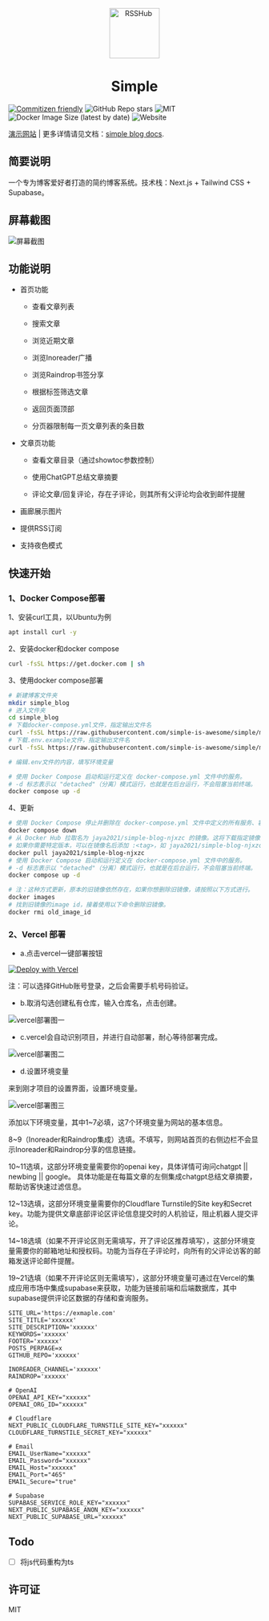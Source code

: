 <p align="center">
<img src="https://vip2.loli.io/2023/04/17/AYctDuH2fbriGPQ.webp" alt="RSSHub" width="100">
</p>

<h1 align="center">Simple</h1>

[![Commitizen friendly](https://img.shields.io/badge/commitizen-friendly-brightgreen.svg)](http://commitizen.github.io/cz-cli/)
![GitHub Repo stars](https://img.shields.io/github/stars/simple-is-awesome/simple?style=social)
![MIT](https://img.shields.io/github/license/simple-is-awesome/simple?style=plastic)
![Docker Image Size (latest by date)](https://img.shields.io/docker/image-size/jaya2021/simple-blog-njxzc)
![Website](https://img.shields.io/website?url=https%3A%2F%2Fdemo.njxzc.top)

[演示网站](https://demo.njxzc.top) | 更多详情请见文档：[simple blog docs](https://docs.njxzc.top).

## 简要说明

一个专为博客爱好者打造的简约博客系统。技术栈：Next.js + Tailwind CSS + Supabase。

## 屏幕截图

![屏幕截图](https://vip2.loli.io/2023/04/17/oKfPLRXCM58rHZA.webp)

## 功能说明

- 首页功能

    - 查看文章列表

    - 搜索文章

    - 浏览近期文章

    - 浏览Inoreader广播

    - 浏览Raindrop书签分享

    - 根据标签筛选文章

    - 返回页面顶部

    - 分页器限制每一页文章列表的条目数

- 文章页功能

    - 查看文章目录（通过showtoc参数控制）

    - 使用ChatGPT总结文章摘要

    - 评论文章/回复评论，存在子评论，则其所有父评论均会收到邮件提醒

- 画廊展示图片

- 提供RSS订阅

- 支持夜色模式

## 快速开始

### 1、Docker Compose部署

1、安装curl工具，以Ubuntu为例

```bash
apt install curl -y
```

2、安装docker和docker compose

```bash
curl -fsSL https://get.docker.com | sh
```

3、使用docker compose部署

```bash
# 新建博客文件夹
mkdir simple_blog
# 进入文件夹
cd simple_blog
# 下载docker-compose.yml文件，指定输出文件名
curl -fsSL https://raw.githubusercontent.com/simple-is-awesome/simple/main/docker-compose.yml -o docker-compose.yml
# 下载.env.example文件，指定输出文件名
curl -fsSL https://raw.githubusercontent.com/simple-is-awesome/simple/main/.env.example -o .env

# 编辑.env文件的内容，填写环境变量

# 使用 Docker Compose 启动和运行定义在 docker-compose.yml 文件中的服务。
# -d 标志表示以 "detached"（分离）模式运行，也就是在后台运行，不会阻塞当前终端。
docker compose up -d
```

4、更新

```bash
# 使用 Docker Compose 停止并删除在 docker-compose.yml 文件中定义的所有服务、容器、网络和卷。
docker compose down
# 从 Docker Hub 拉取名为 jaya2021/simple-blog-njxzc 的镜像。这将下载指定镜像的最新版本。
# 如果你需要特定版本，可以在镜像名后添加 :<tag>，如 jaya2021/simple-blog-njxzc:1.0.0
docker pull jaya2021/simple-blog-njxzc
# 使用 Docker Compose 启动和运行定义在 docker-compose.yml 文件中的服务。
# -d 标志表示以 "detached"（分离）模式运行，也就是在后台运行，不会阻塞当前终端。
docker compose up -d

# 注：这种方式更新，原本的旧镜像依然存在，如果你想删除旧镜像，请按照以下方式进行。
docker images
# 找到旧镜像的image id，接着使用以下命令删除旧镜像。
docker rmi old_image_id
```

### 2、Vercel 部署

- a.点击vercel一键部署按钮

[![Deploy with Vercel](https://vercel.com/button)](https://vercel.com/new/clone?repository-url=https://github.com/simple-is-awesome/simple)

注：可以选择GitHub账号登录，之后会需要手机号码验证。

- b.取消勾选创建私有仓库，输入仓库名，点击创建。

![vercel部署图一](https://vip2.loli.io/2023/04/17/IVoHfv7rPwyMTDu.webp)

- c.vercel会自动识别项目，并进行自动部署，耐心等待部署完成。

![vercel部署图二](https://vip2.loli.io/2023/04/17/c9mHiUlIoTNbLOK.webp)

- d.设置环境变量

来到刚才项目的设置界面，设置环境变量。

![vercel部署图三](https://vip2.loli.io/2023/04/17/JKz71vhsGtpMQfe.webp)

添加以下环境变量，其中1~7必填，这7个环境变量为网站的基本信息。

8~9（Inoreader和Raindrop集成）选填。不填写，则网站首页的右侧边栏不会显示Inoreader和Raindrop分享的信息链接。

10~11选填，这部分环境变量需要你的openai key，具体详情可询问chatgpt || newbing || google。
具体功能是在每篇文章的左侧集成chatgpt总结文章摘要，帮助访客快速过滤信息。

12~13选填，这部分环境变量需要你的Cloudflare Turnstile的Site key和Secret key。功能为提供文章底部评论区评论信息提交时的人机验证，阻止机器人提交评论。

14~18选填（如果不开评论区则无需填写，开了评论区推荐填写），这部分环境变量需要你的邮箱地址和授权码。功能为当存在子评论时，向所有的父评论访客的邮箱发送评论邮件提醒。

19~21选填（如果不开评论区则无需填写），这部分环境变量可通过在Vercel的集成应用市场中集成supabase来获取，功能为链接前端和后端数据库，其中supabase提供评论区数据的存储和查询服务。

```
SITE_URL='https://exmaple.com'
SITE_TITLE='xxxxxx'
SITE_DESCRIPTION='xxxxxx'
KEYWORDS='xxxxxx'
FOOTER='xxxxxx'
POSTS_PERPAGE=x
GITHUB_REPO='xxxxxx'

INOREADER_CHANNEL='xxxxxx'
RAINDROP='xxxxxx'

# OpenAI
OPENAI_API_KEY="xxxxxx"
OPENAI_ORG_ID="xxxxxx"

# Cloudflare
NEXT_PUBLIC_CLOUDFLARE_TURNSTILE_SITE_KEY="xxxxxx"
CLOUDFLARE_TURNSTILE_SECRET_KEY="xxxxxx"

# Email
EMAIL_UserName="xxxxxx"
EMAIL_Password="xxxxxx"
EMAIL_Host="xxxxxx"
EMAIL_Port="465"
EMAIL_Secure="true"

# Supabase
SUPABASE_SERVICE_ROLE_KEY="xxxxxx"
NEXT_PUBLIC_SUPABASE_ANON_KEY="xxxxxx"
NEXT_PUBLIC_SUPABASE_URL="xxxxxx"
```

## Todo

- [ ] 将js代码重构为ts

## 许可证

MIT